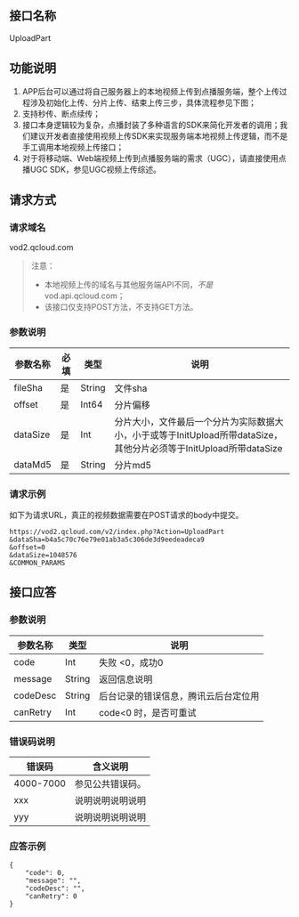 ## 接口名称
UploadPart

## 功能说明
1. APP后台可以通过将自己服务器上的本地视频上传到点播服务端，整个上传过程涉及初始化上传、分片上传、结束上传三步，具体流程参见下图；
1. 支持秒传、断点续传；
1. 接口本身逻辑较为复杂，点播封装了多种语言的SDK来简化开发者的调用；我们建议开发者直接使用视频上传SDK来实现服务端本地视频上传逻辑，而不是手工调用本地视频上传接口；
1. 对于将移动端、Web端视频上传到点播服务端的需求（UGC），请直接使用点播UGC SDK，参见UGC视频上传综述。


## 请求方式

### 请求域名
vod2.qcloud.com

> 注意：
> - 本地视频上传的域名与其他服务端API不同，*不是* vod.api.qcloud.com；
> - 该接口仅支持POST方法，不支持GET方法。


### 参数说明
| 参数名称 | 必填 | 类型 | 说明 |
|---------|---------|---------|---------|
| fileSha | 是 | String | 文件sha |
| offset | 是 | Int64 | 分片偏移 |
| dataSize | 是 | Int | 分片大小，文件最后一个分片为实际数据大小，小于或等于InitUpload所带dataSize，其他分片必须等于InitUpload所带dataSize |
| dataMd5 | 是 | String | 分片md5 |

### 请求示例
如下为请求URL，真正的视频数据需要在POST请求的body中提交。

```
https://vod2.qcloud.com/v2/index.php?Action=UploadPart
&dataSha=b4a5c70c76e79e01ab3a5c306de3d9eedeadeca9
&offset=0
&dataSize=1048576
&COMMON_PARAMS
```

## 接口应答

### 参数说明
| 参数名称 | 类型 | 说明 |
|---------|---------|---------|
| code | Int | 失败 <0，成功0 |
| message | String | 返回信息说明 |
| codeDesc | String | 后台记录的错误信息，腾讯云后台定位用 |
| canRetry | Int | code<0 时，是否可重试 |

### 错误码说明
| 错误码 | 含义说明|
|---------|---------|
| 4000-7000 | 参见公共错误码。  |
| xxx | 说明说明说明说明  |
| yyy | 说明说明说明说明 |

### 应答示例
```
{
    "code": 0,
    "message": "",
    "codeDesc": "",
    "canRetry": 0
}
```
